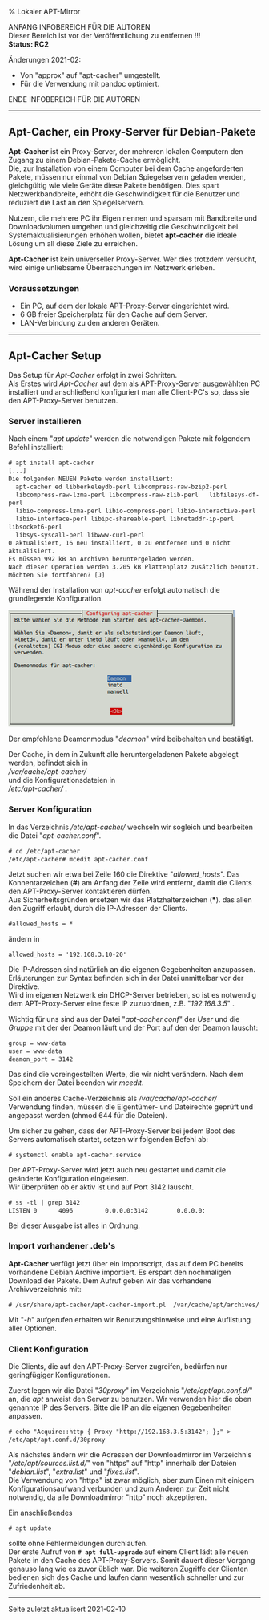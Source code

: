 % Lokaler APT-Mirror

ANFANG   INFOBEREICH FÜR DIE AUTOREN  
Dieser Bereich ist vor der Veröffentlichung zu entfernen !!!  
**Status: RC2**

Änderungen 2021-02:

+ Von "approx" auf "apt-cacher" umgestellt.
+ Für die Verwendung mit pandoc optimiert.

ENDE   INFOBEREICH FÜR DIE AUTOREN

---

## Apt-Cacher, ein Proxy-Server für Debian-Pakete

**Apt-Cacher** ist ein Proxy-Server, der mehreren lokalen Computern den Zugang zu
einem Debian-Pakete-Cache ermöglicht.  
Die, zur Installation von einem Computer bei dem Cache angeforderten Pakete, müssen nur einmal von Debian Spiegelservern geladen werden, gleichgültig wie viele Geräte diese Pakete benötigen. Dies spart Netzwerkbandbreite, erhöht die Geschwindigkeit für die Benutzer und reduziert die Last an den Spiegelservern.

Nutzern, die mehrere PC ihr Eigen nennen und sparsam mit Bandbreite und Downloadvolumen umgehen und gleichzeitig die Geschwindigkeit bei Systemaktualisierungen erhöhen wollen, bietet **apt-cacher** die ideale Lösung um all diese Ziele zu erreichen.

**Apt-Cacher** ist kein universeller Proxy-Server. Wer dies trotzdem versucht, wird einige unliebsame Überraschungen im Netzwerk erleben.

### Voraussetzungen

+ Ein PC, auf dem der lokale APT-Proxy-Server eingerichtet wird.
+ 6 GB freier Speicherplatz für den Cache auf dem Server.
+ LAN-Verbindung zu den anderen Geräten.

---

## Apt-Cacher Setup

Das Setup für *Apt-Cacher* erfolgt in zwei Schritten.  
Als Erstes wird *Apt-Cacher* auf dem als APT-Proxy-Server ausgewählten PC installiert und anschließend konfiguriert man alle Client-PC's so, dass sie den APT-Proxy-Server benutzen.

### Server installieren

Nach einem "*apt update*" werden die notwendigen Pakete mit folgendem Befehl installiert:

~~~
# apt install apt-cacher
[...]
Die folgenden NEUEN Pakete werden installiert:
  apt-cacher ed libberkeleydb-perl libcompress-raw-bzip2-perl
  libcompress-raw-lzma-perl libcompress-raw-zlib-perl   libfilesys-df-perl
  libio-compress-lzma-perl libio-compress-perl libio-interactive-perl
  libio-interface-perl libipc-shareable-perl libnetaddr-ip-perl libsocket6-perl
  libsys-syscall-perl libwww-curl-perl
0 aktualisiert, 16 neu installiert, 0 zu entfernen und 0 nicht aktualisiert.
Es müssen 992 kB an Archiven heruntergeladen werden.
Nach dieser Operation werden 3.205 kB Plattenplatz zusätzlich benutzt.
Möchten Sie fortfahren? [J]
~~~

Während der Installation von *apt-cacher* erfolgt automatisch die grundlegende Konfiguration.

![Konfiguration von apt-cacher](./images/apt-localmirror/apt-cacher-config.png)

Der empfohlene Deamonmodus "*deamon*" wird beibehalten und bestätigt.

Der Cache, in dem in Zukunft alle heruntergeladenen Pakete abgelegt werden, befindet sich in  
*/var/cache/apt-cacher/*  
und die Konfigurationsdateien in  
*/etc/apt-cacher/* .

### Server Konfiguration

In das Verzeichnis */etc/apt-cacher/* wechseln wir sogleich und bearbeiten die Datei "*apt-cacher.conf*".

~~~
# cd /etc/apt-cacher
/etc/apt-cacher# mcedit apt-cacher.conf
~~~

Jetzt suchen wir etwa bei Zeile 160 die Direktive "*allowed_hosts*". Das Konnentarzeichen (**#**) am Anfang der Zeile wird entfernt, damit die Clients den APT-Proxy-Server kontaktieren dürfen.  
Aus Sicherheitsgründen ersetzen wir das Platzhalterzeichen (**\***). das allen den Zugriff erlaubt, durch die IP-Adressen der Clients.

~~~
#allowed_hosts = *
~~~

ändern in

~~~
allowed_hosts = '192.168.3.10-20'
~~~

Die IP-Adressen sind natürlich an die eigenen Gegebenheiten anzupassen. Erläuterungen zur Syntax befinden sich in der Datei unmittelbar vor der Direktive.  
Wird im eigenen Netzwerk ein DHCP-Server betrieben, so ist es notwendig dem APT-Proxy-Server eine feste IP zuzuordnen, z.B. "*192.168.3.5*" .

Wichtig für uns sind aus der Datei "*apt-cacher.conf*" der *User* und die *Gruppe* mit der der Deamon läuft und der Port auf den der Deamon lauscht:

~~~
group = www-data
user = www-data
deamon_port = 3142
~~~

Das sind die voreingestellten Werte, die wir nicht verändern. Nach dem Speichern der Datei beenden wir *mcedit*.

Soll ein anderes Cache-Verzeichnis als */var/cache/apt-cacher/* Verwendung finden, müssen die Eigentümer- und Dateirechte geprüft und angepasst werden (chmod 644 für die Dateien).

Um sicher zu gehen, dass der APT-Proxy-Server bei jedem Boot des Servers automatisch startet, setzen wir folgenden Befehl ab:

~~~
# systemctl enable apt-cacher.service
~~~

Der APT-Proxy-Server wird jetzt auch neu gestartet und damit die geänderte Konfiguration eingelesen.  
Wir überprüfen ob er aktiv ist und auf Port 3142 lauscht.

~~~
# ss -tl | grep 3142
LISTEN 0      4096         0.0.0.0:3142        0.0.0.0:
~~~

Bei dieser Ausgabe ist alles in Ordnung.

### Import vorhandener .deb's

**Apt-Cacher** verfügt jetzt über ein Importscript, das auf dem PC bereits vorhandene Debian Archive importiert. Es erspart den nochmaligen Download der Pakete. Dem Aufruf geben wir das vorhandene Archivverzeichnis mit:

~~~
# /usr/share/apt-cacher/apt-cacher-import.pl  /var/cache/apt/archives/
~~~

Mit "*-h*" aufgerufen erhalten wir Benutzungshinweise und eine Auflistung aller Optionen.

### Client Konfiguration

Die Clients, die auf den APT-Proxy-Server zugreifen, bedürfen nur geringfügiger Konfigurationen.

Zuerst legen wir die Datei "*30proxy*" im Verzeichnis "*/etc/apt/apt.conf.d/*" an, die *apt* anweist den Server zu benutzen. Wir verwenden hier die oben genannte IP des Servers. Bitte die IP an die eigenen Gegebenheiten anpassen.

~~~
# echo "Acquire::http { Proxy "http://192.168.3.5:3142"; };" > /etc/apt/apt.conf.d/30proxy
~~~

Als nächstes ändern wir die Adressen der Downloadmirror im Verzeichnis "*/etc/apt/sources.list.d/*" von "https" auf "http" innerhalb der Dateien "*debian.list*", "*extra.list*" und "*fixes.list*".  
Die Verwendung von "https" ist zwar möglich, aber zum Einen mit einigem Konfigurationsaufwand verbunden und zum Anderen zur Zeit nicht notwendig, da alle Downloadmirror "http" noch akzeptieren.

Ein anschließendes

~~~
# apt update
~~~

sollte ohne Fehlermeldungen durchlaufen.  
Der erste Aufruf von **`# apt full-upgrade`** auf einem Client lädt alle neuen Pakete in den Cache des APT-Proxy-Servers. Somit dauert dieser Vorgang genauso lang wie es zuvor üblich war. Die weiteren Zugriffe der Clienten bedienen sich des Cache und laufen dann wesentlich schneller und zur Zufriedenheit ab.

---

<div id="rev">Seite zuletzt aktualisert 2021-02-10</div>
